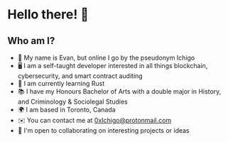 # Hello there! 👋

## Who am I?

* 👋 My name is Evan, but online I go by the pseudonym Ichigo
* 🖥️ I am a self-taught developer interested in all things blockchain, cybersecurity, and smart contract auditing
* 🌱 I am currently learning Rust
* 📚 I have my Honours Bachelor of Arts with a double major in History, and Criminology & Sociolegal Studies
* 🌍 I am based in Toronto, Canada
* ✉️ You can contact me at [0xIchigo@protonmail.com](mailto:0xIchigo@protonmail.com)
* 🤝 I'm open to collaborating on interesting projects or ideas
